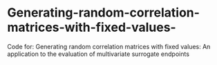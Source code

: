 # Generating-random-correlation-matrices-with-fixed-values-
Code for: Generating random correlation matrices with fixed values: An application to the evaluation of multivariate surrogate endpoints
